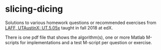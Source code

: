 # slicing-dicing
Solutions to various homework questions or recommended exercises from [LAFF, UTAustinX: UT.5.05x](https://www.edx.org/course/linear-algebra-foundations-to-frontiers) taught in fall 2018 at edX. 

There is one pdf file that shows the algorithm(s), one or more Matlab M-scripts for implementations and a test M-script per question or exercise. 
